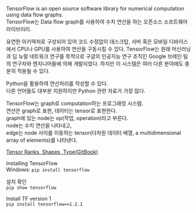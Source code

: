 TensorFlow is an open source software library for numerical computation using data flow graphs.  
TensorFlow는 Data flow graph를 사용하여 수치 연산을 하는 오픈소스 소프트웨어 라이브러리.  

유연한 아키텍처로 구성되어 있어 코드 수정없이 데스크탑, 서버 혹은 모바일 디바이스에서 CPU나 GPU를 사용하여 연산을 구동시킬 수 있다. TensorFlow는 원래 머신러닝과 딥 뉴럴 네트워크 연구를 목적으로 구글의 인공지능 연구 조직인 Google 브레인 팀의 연구자와 엔지니어들에 의해 개발되었다. 하지만 이 시스템은 여러 다른 분야에도 충분히 적용될 수 있다.  

Python을 활용하여 연산처리를 작성할 수 있다.   
다른 언어들도 대부분 지원하지만 Python 관련 자료가 가장 많다.  

TensorFlow는 graph로 computation하는 프로그래밍 시스템.  
연산은 graph로 표현, 데이터는 tensor로 표현한다.  
graph에 있는 node는 op(작업, operation)라고 부른다.  
node는 수치 연산을 나타내고,  
edge는 node 사이를 이동하는 tensor(다차원 데이터 배열, a multidimensional array of elements)를 나타낸다.  

[Tensor Ranks, Shapes, Type(GitBook)](https://tensorflowkorea.gitbooks.io/tensorflow-kr/content/g3doc/resources/dims_types.html)  

Installing TensorFlow  
Windows: `pip install tensorflow`  

설치 확인  
`pip show tensorflow`  

Install TF version 1  
`pip install tensorflow==1.2.1`  